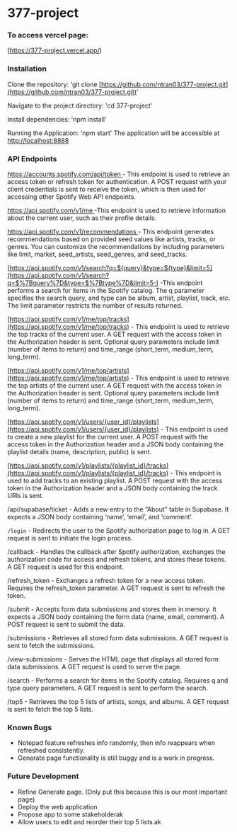 # 377-project

### To access vercel page:
[https://377-project.vercel.app/)

### Installation

Clone the repository: 'git clone [https://github.com/ntran03/377-project.git](https://github.com/ntran03/377-project.git)'

Navigate to the project directory: 'cd 377-project'

Install dependencies: 'npm install'

Running the Application: 'npm start' The application will be accessible at [http://localhost:8888](http://localhost:8888/)

### API Endpoints

[https://accounts.spotify.com/api/token ](https://accounts.spotify.com/api/token)- This endpoint is used to retrieve an access token or refresh token for authentication. A POST request with your client credentials is sent to receive the token, which is then used for accessing other Spotify Web API endpoints.

[https://api.spotify.com/v1/me ](https://api.spotify.com/v1/me)-This endpoint is used to retrieve information about the current user, such as their profile details.

[https://api.spotify.com/v1/recommendations ](https://api.spotify.com/v1/recommendations)- This endpoint generates recommendations based on provided seed values like artists, tracks, or genres. You can customize the recommendations by including parameters like limit, market, seed_artists, seed_genres, and seed_tracks.

[https://api.spotify.com/v1/search?q=${query}&type=${type}&limit=5](https://api.spotify.com/v1/search?q=$%7Bquery%7D&type=$%7Btype%7D&limit=5-) -This endpoint performs a search for items in the Spotify catalog. The q parameter specifies the search query, and type can be album, artist, playlist, track, etc. The limit parameter restricts the number of results returned.

[https://api.spotify.com/v1/me/top/tracks](https://api.spotify.com/v1/me/top/tracks) - This endpoint is used to retrieve the top tracks of the current user. A GET request with the access token in the Authorization header is sent. Optional query parameters include limit (number of items to return) and time_range (short_term, medium_term, long_term).

[https://api.spotify.com/v1/me/top/artists](https://api.spotify.com/v1/me/top/artists) - This endpoint is used to retrieve the top artists of the current user. A GET request with the access token in the Authorization header is sent. Optional query parameters include limit (number of items to return) and time_range (short_term, medium_term, long_term).

[https://api.spotify.com/v1/users/{user_id}/playlists](https://api.spotify.com/v1/users/{user_id}/playlists) -  This endpoint is used to create a new playlist for the current user. A POST request with the access token in the Authorization header and a JSON body containing the playlist details (name, description, public) is sent.

[https://api.spotify.com/v1/playlists/{playlist_id}/tracks](https://api.spotify.com/v1/playlists/{playlist_id}/tracks) - This endpoint is used to add tracks to an existing playlist. A POST request with the access token in the Authorization header and a JSON body containing the track URIs is sent.

/api/supabase/ticket - Adds a new entry to the “About” table in Supabase. It expects a JSON body containing ‘name’, ‘email’, and ‘comment’. 

`/login` - Redirects the user to the Spotify authorization page to log in. A GET request is sent to initiate the login process.

/callback - Handles the callback after Spotify authorization, exchanges the authorization code for access and refresh tokens, and stores these tokens. A GET request is used for this endpoint.

/refresh_token - Exchanges a refresh token for a new access token. Requires the refresh_token parameter. A GET request is sent to refresh the token.

/submit - Accepts form data submissions and stores them in memory. It expects a JSON body containing the form data (name, email, comment). A POST request is sent to submit the data.

/submissions - Retrieves all stored form data submissions. A GET request is sent to fetch the submissions.

/view-submissions - Serves the HTML page that displays all stored form data submissions. A GET request is used to serve the page.

/search - Performs a search for items in the Spotify catalog. Requires q and type query parameters. A GET request is sent to perform the search.

/top5 - Retrieves the top 5 lists of artists, songs, and albums. A GET request is sent to fetch the top 5 lists.

### Known Bugs



* Notepad feature refreshes info randomly, then info reappears when refreshed consistently.
* Generate page functionality is still buggy and is a work in progress.

### Future Development



* Refine Generate page. (Only put this because this is our most important page)
* Deploy the web application
* Propose app to some stakeholderak
* Allow users to edit and reorder their top 5 lists.ak
